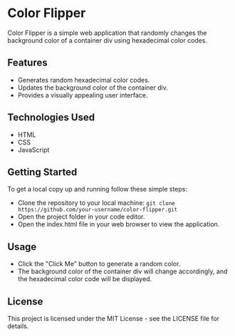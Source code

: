 # Color Flipper

Color Flipper is a simple web application that randomly changes the background color of a container div using hexadecimal color codes.

## Features

- Generates random hexadecimal color codes.
- Updates the background color of the container div.
- Provides a visually appealing user interface.

## Technologies Used

- HTML
- CSS
- JavaScript

## Getting Started

To get a local copy up and running follow these simple steps:

- Clone the repository to your local machine:
  ```git clone https://github.com/your-username/color-flipper.git```
- Open the project folder in your code editor.
- Open the index.html file in your web browser to view the application.

## Usage

- Click the "Click Me" button to generate a random color.
- The background color of the container div will change accordingly, and the hexadecimal color code will be displayed.

## License

This project is licensed under the MIT License - see the LICENSE file for details.
